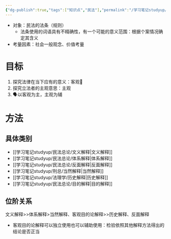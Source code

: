 ```yaml
---
{"dg-publish":true,"tags":["知识点","民法"],"permalink":"/学习笔记studyup/民法总论/民法的解释/","dgPassFrontmatter":true,"created":"2024-07-16T10:02:29.789+08:00","updated":"2024-10-31T10:29:26.477+08:00"}
---
```


- 对象：民法的法条（规则）
	- 法条使用的词语具有不精确性，有一个可能的意义范围：根据个案情况确定其含义
- 考量因素：社会一般观念、价值考量
# 目标
1. 探究法律在当下应有的意义：客观🐨
2. 探究立法者的主观意思：主观
3. 🗣️以客观为主，主观为辅
# 方法
## 具体类别
- [[学习笔记studyup/民法总论/文义解释\|文义解释]]
- [[学习笔记studyup/民法总论/体系解释\|体系解释]]
- [[学习笔记studyup/民法总论/反面解释\|反面解释]]
- [[学习笔记studyup/刑总/当然解释\|当然解释]]
- [[学习笔记studyup/法理学/历史解释\|历史解释]]
- [[学习笔记studyup/民法总论/目的解释\|目的解释]] 
## 位阶关系
文义解释>>体系解释>当然解释、客观目的论解释>>历史解释、反面解释
- 客观目的论解释可以独立使用也可以辅助使用：检验依照其他解释方法得出的结论是否正当